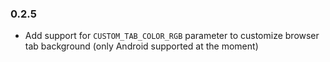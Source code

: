 ### 0.2.5
* Add support for `CUSTOM_TAB_COLOR_RGB` parameter to customize browser tab background (only Android supported at the moment)